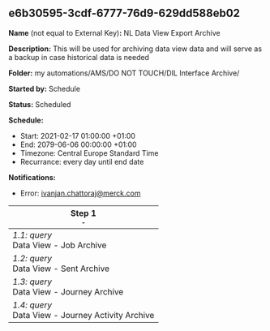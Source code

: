 ## e6b30595-3cdf-6777-76d9-629dd588eb02

**Name** (not equal to External Key)**:** NL Data View Export Archive

**Description:** This will be used for archiving data view data and will serve as a backup in case historical data is needed

**Folder:** my automations/AMS/DO NOT TOUCH/DIL Interface Archive/

**Started by:** Schedule

**Status:** Scheduled

**Schedule:**

* Start: 2021-02-17 01:00:00 +01:00
* End: 2079-06-06 00:00:00 +01:00
* Timezone: Central Europe Standard Time
* Recurrance: every day until end date

**Notifications:**

* Error: ivanjan.chattoraj@merck.com

| Step 1<br>_<small>-</small>_ |
| --- |
| _1.1: query_<br>Data View - Job Archive |
| _1.2: query_<br>Data View - Sent Archive |
| _1.3: query_<br>Data View - Journey Archive |
| _1.4: query_<br>Data View - Journey Activity Archive |
